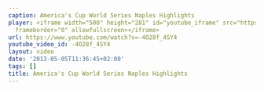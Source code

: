 ```yaml
---
caption: America's Cup World Series Naples Highlights
player: <iframe width="500" height="281" id="youtube_iframe" src="https://www.youtube.com/embed/-4O28f_4SY4?feature=oembed&amp;enablejsapi=1&amp;origin=https://safe.txmblr.com&amp;wmode=opaque"
  frameborder="0" allowfullscreen></iframe>
url: https://www.youtube.com/watch?v=-4O28f_4SY4
youtube_video_id: -4O28f_4SY4
layout: video
date: '2013-05-05T11:36:45+02:00'
tags: []
title: America's Cup World Series Naples Highlights
---
```


